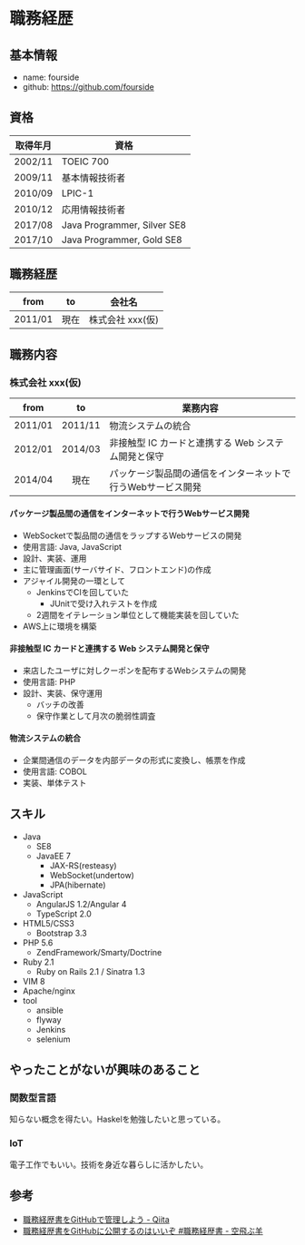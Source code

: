 # 職務経歴

## 基本情報

- name: fourside
- github: https://github.com/fourside

## 資格

| 取得年月 | 資格                        |
| :------: |-----------------------------|
| 2002/11  | TOEIC 700                   |
| 2009/11  | 基本情報技術者              |
| 2010/09  | LPIC-1                      |
| 2010/12  | 応用情報技術者              |
| 2017/08  | Java Programmer, Silver SE8 |
| 2017/10  | Java Programmer, Gold SE8   |

## 職務経歴

| from     | to        | 会社名           |
|:--------:|:---------:|------------------|
| 2011/01  | 現在      | 株式会社 xxx(仮) |

## 職務内容

### 株式会社 xxx(仮)

| from     | to        | 業務内容 |
|:--------:|:---------:|----------|
| 2011/01  | 2011/11   | 物流システムの統合 |
| 2012/01  | 2014/03   | 非接触型 IC カードと連携する Web システム開発と保守 |
| 2014/04  | 現在      | パッケージ製品間の通信をインターネットで行うWebサービス開発 |

#### パッケージ製品間の通信をインターネットで行うWebサービス開発

- WebSocketで製品間の通信をラップするWebサービスの開発
- 使用言語: Java, JavaScript
- 設計、実装、運用
- 主に管理画面(サーバサイド、フロントエンド)の作成
- アジャイル開発の一環として
    - JenkinsでCIを回していた
        - JUnitで受け入れテストを作成
    - 2週間をイテレーション単位として機能実装を回していた
- AWS上に環境を構築

#### 非接触型 IC カードと連携する Web システム開発と保守

- 来店したユーザに対しクーポンを配布するWebシステムの開発
- 使用言語: PHP
- 設計、実装、保守運用
    - バッチの改善
    - 保守作業として月次の脆弱性調査

#### 物流システムの統合

- 企業間通信のデータを内部データの形式に変換し、帳票を作成
- 使用言語: COBOL
- 実装、単体テスト

## スキル
- Java
    - SE8
    - JavaEE 7
        - JAX-RS(resteasy)
        - WebSocket(undertow)
        - JPA(hibernate)
- JavaScript
    - AngularJS 1.2/Angular 4
    - TypeScript 2.0
- HTML5/CSS3
    - Bootstrap 3.3
- PHP 5.6
    - ZendFramework/Smarty/Doctrine
- Ruby 2.1
    - Ruby on Rails 2.1 / Sinatra 1.3
- VIM 8
- Apache/nginx
- tool
    - ansible
    - flyway
    - Jenkins
    - selenium


## やったことがないが興味のあること

### 関数型言語
知らない概念を得たい。Haskelを勉強したいと思っている。

### IoT
電子工作でもいい。技術を身近な暮らしに活かしたい。


## 参考
- [職務経歴書をGitHubで管理しよう - Qiita](https://qiita.com/okoysm/items/abcad0b4aefa585bc50b)
- [職務経歴書をGitHubに公開するのはいいぞ #職務経歴書 - 空飛ぶ羊](http://okoysm.hatenablog.jp/entry/2016/12/19/060000)

